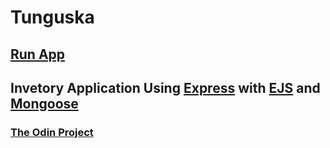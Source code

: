 # Tunguska
## [Run App](https://tulzscha.onrender.com)
## Invetory Application Using [Express](https://expressjs.com/) with [EJS](https://ejs.co/) and [Mongoose](https://mongoosejs.com/)
### [The Odin Project](https://www.theodinproject.com/lessons/nodejs-inventory-application)
